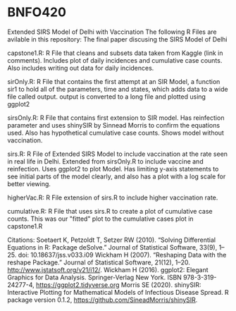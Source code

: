 # BNFO420
Extended SIRS Model of Delhi with Vaccination 
The following R Files are avilable in this repository:
The final paper discusing the SIRS Model of Delhi

capstone1.R: R File that cleans and subsets data taken from Kaggle (link in comments). Includes plot of daily incidences and cumulative case counts. Also includes writing out data for daily incidences.

sirOnly.R: R File that contains the first attempt at an SIR Model, a function sir1 to hold all of the parameters, time and states, which adds data to a wide file called output. output is converted to a long file and plotted using ggplot2

sirsOnly.R: R File that contains first extension to SIR model. Has reinfection parameter and uses shinySIR by Sinnead Morris to confirm the equations used. Also has hypothetical cumulative case counts. Shows model without vaccination.

sirs.R: R File of Extended SIRS Model to include vaccination at the rate seen in real life in Delhi. Extended from sirsOnly.R to include vaccine and reinfection. Uses ggplot2 to plot Model. Has limiting y-axis statements to see initial parts of the model clearly, and also has a plot with a log scale for better viewing.

higherVac.R: R File extension of sirs.R to include higher vaccination rate.

cumulative.R: R File that uses sirs.R to create a plot of cumulative case counts. This was our "fitted" plot to the cumulative cases plot in capstone1.R

Citations:
Soetaert K, Petzoldt T, Setzer RW (2010). “Solving Differential Equations in R: Package deSolve.” Journal of Statistical Software, 33(9), 1–25. doi: 10.18637/jss.v033.i09
Wickham H (2007). “Reshaping Data with the reshape Package.” Journal of Statistical Software, 21(12), 1–20. http://www.jstatsoft.org/v21/i12/.
Wickham H (2016). ggplot2: Elegant Graphics for Data Analysis. Springer-Verlag New York. ISBN 978-3-319-24277-4, https://ggplot2.tidyverse.org
Morris SE (2020). shinySIR: Interactive Plotting for Mathematical Models of Infectious Disease Spread. R package version 0.1.2, https://github.com/SineadMorris/shinySIR.
